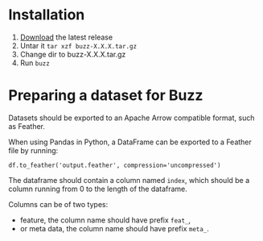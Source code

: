 # Installation

1. [Download](https://github.com/MaximLippeveld/buzz/releases) the latest release
1. Untar it `tar xzf buzz-X.X.X.tar.gz`
1. Change dir to buzz-X.X.X.tar.gz
1. Run `buzz`

# Preparing a dataset for Buzz

Datasets should be exported to an Apache Arrow compatible format, such as Feather.

When using Pandas in Python, a DataFrame can be exported to a Feather file by running:
```
df.to_feather('output.feather', compression='uncompressed')
```

The dataframe should contain a column named `index`, which should be a column
running from 0 to the length of the dataframe.

Columns can be of two types:
- feature, the column name should have prefix `feat_`,
- or meta data, the column name should have prefix `meta_`.

